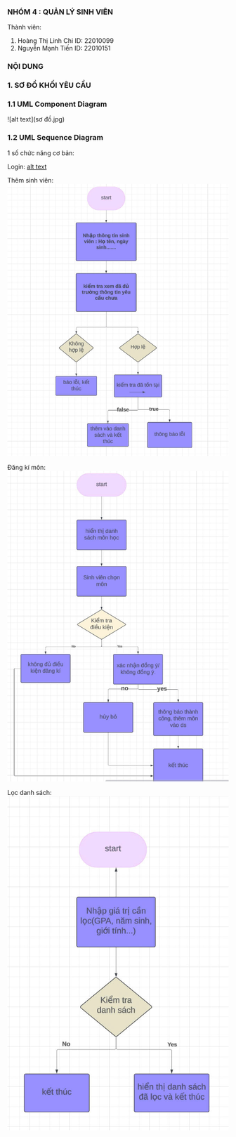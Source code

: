 ### NHÓM 4 : QUẢN LÝ SINH VIÊN 
Thành viên: 
  1. Hoàng Thị Linh Chi
     ID: 22010099
  3. Nguyễn Mạnh Tiến
     ID: 22010151

### NỘI DUNG
### 1. SƠ ĐỒ KHỐI YÊU CẦU
  ### 1.1 UML Component Diagram
  ![alt text](sơ đồ.jpg)
  
  ### 1.2 UML Sequence Diagram
   1 số chức năng cơ bản:

   Login:
   [alt text](login.jpg)

   Thêm sinh viên:
   ![alt text](<add sinh viên.jpg>)

   Đăng kí môn:
   ![alt text](<đăng kí môn.jpg>)

   Lọc danh sách:
   ![alt text](<lọc danh sách.jpg>)


